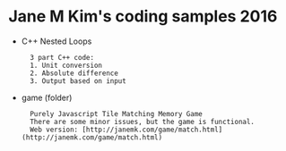 # Jane M Kim's coding samples 2016
- C++ Nested Loops

        3 part C++ code: 
        1. Unit conversion
        2. Absolute difference
        3. Output based on input
- game (folder)

        Purely Javascript Tile Matching Memory Game
        There are some minor issues, but the game is functional.
        Web version: [http://janemk.com/game/match.html](http://janemk.com/game/match.html)
